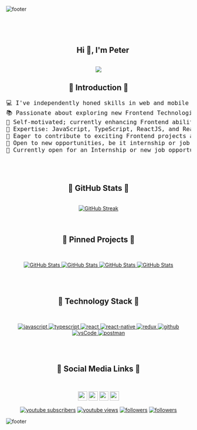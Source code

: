 ![footer](https://github.com/JayantGoel001/JayantGoel001/blob/master/WEBP/footer.webp)

</br>
</br>

<section>
<div id="user-content-toc">
  <ul align="center">  
    <summary><h1 style="display: inline-block">Hi 👋, I'm Peter</h1></summary>
  </ul>
</div>
</section>

<p align="center">
  <a href="https://github.com/pzajas/readme-typing-svg"><img src="https://readme-typing-svg.herokuapp.com?lines=Self+Thought+Developer+;Full+Stack+Web+Developer;JS%20|%20TS%20|%20NOBS%20Enthusiast;Graphic%20Designer;Always%20learning%20new%20things&center=true&width=500&height=50"></a>
</p>


<!--- Introduction (start) -->
<section style="margin: 0 auto;">
  <h2 align="center">💎 Introduction 💎</h2>
  <pre align="center" style="font-size: 16px; margin: 0;">
💻 I've independently honed skills in web and mobile app development.    
📚 Passionate about exploring new Frontend Technologies and staying up-to-date.
📝 Self-motivated; currently enhancing Frontend abilities through personal projects.
🔭 Expertise: JavaScript, TypeScript, ReactJS, and React Native.
🌱 Eager to contribute to exciting Frontend projects and collaborate with developers.
🚩 Open to new opportunities, be it internship or job, to expand Frontend knowledge.
🤔 Currently open for an Internship or new job opportunity. [My Resume](https://example.com/your-resume).
  </pre>
</section>
<!--- Introduction (end) -->

</br>
</br>

<!--- GitHub Stats (start) -->
<section>
  <h2 align="center">💎 GitHub Stats 💎</h2>
</br>  
  <div align="center">   
    <a href="https://github.com/pzajas">
      <img src="https://github-readme-streak-stats.herokuapp.com/?user=pzajas&theme=radical&hide_border=true&background=0d1117](https://streak-stats.demolab.com?user=&theme=radical&hide_border=true&card_width=1200&background=0D1117)(https://git.io/streak-stats)" alt="GitHub Streak" />      
    </a>
  </div>
</section>
<!--- GitHub Stats (end) -->

</br>
</br>


<!--- Pinned Projects (start) -->
<section>
  <h2 align="center">💎 Pinned Projects 💎</h2>
</br>  
  <p align="center">
    <a href="https://github.com/pzajas/native-wordle-app.git">
      <img src="https://github-readme-stats.vercel.app/api/pin/?username=pzajas&repo=native-wordle-app&hide_border=true&theme=radical" alt="GitHub Stats" />
    </a>
    <a href="https://github.com/pzajas/node-todo-api.git">
      <img src="https://github-readme-stats.vercel.app/api/pin/?username=pzajas&repo=node-todo-api&hide_border=true&theme=radical" alt="GitHub Stats" />
    </a>      
      <a href="https://github.com/pzajas/react-memory-app.git">
      <img src="https://github-readme-stats.vercel.app/api/pin/?username=pzajas&repo=react-memory-app&hide_border=true&theme=radical" alt="GitHub Stats" />
    </a>
    <a href="https://github.com/pzajas/react-currency-app.git">
      <img src="https://github-readme-stats.vercel.app/api/pin/?username=pzajas&repo=react-currency-app&hide_border=true&theme=radical" alt="GitHub Stats" />
    </a>  
  </p>
</section>
<!--- Pinned Projects (end) -->

</br>
</br>


<!--- Technology Stack (start) -->
<section>
  <h2 align="center">💎 Technology Stack 💎</h2>
</br>  
  <p align="center">   
    <a href="https://developer.mozilla.org/en-US/docs/Web/JavaScript" target="_blank"> 
    <img src="https://img.shields.io/badge/Javascript-F7DF1E.svg?style=for-the-badge&logo=javascript&logoColor=black"
      alt="javascript"/> 
    </a>
    <a href="https://www.typescriptlang.org/" target="_blank"> 
    <img src="https://img.shields.io/badge/typescript-3178C6.svg?style=for-the-badge&logo=typescript&logoColor=white"
      alt="typescript"/>
    </a>
    <a href="https://reactjs.org/" target="_blank"> 
    <img src="https://img.shields.io/badge/reactjs-61DAFB.svg?style=for-the-badge&logo=react&logoColor=black"
      alt="react"/> 
    </a>
 <a href="https://reactjs.org/" target="_blank"> 
    <img src="https://img.shields.io/badge/react_native-%2320232a.svg?style=for-the-badge&logo=react&logoColor=white&color=0097e3"
      alt="react-native"/> 
    </a>    
    <a href="https://redux.js.org" target="_blank"> 
    <img src="https://img.shields.io/badge/redux-764ABC.svg?style=for-the-badge&logo=redux&logoColor=white" alt="redux"/> 
    </a>   
    <a href="https://github.com/ELanza-48" target="_blank">
    <img src="https://img.shields.io/badge/github-181717.svg?style=for-the-badge&logo=github&logoColor=white&color=green" alt="github" />
    </a>  
    <a href="https://code.visualstudio.com/" target="_blank">
    <img src="https://img.shields.io/badge/vscode-007ACC.svg?style=for-the-badge&logo=visualstudiocode&logoColor=white" alt="vsCode"/> 
    </a>
    <a href="https://postman.com" target="_blank"> 
    <img src="https://img.shields.io/badge/postman-FF6C37.svg?style=for-the-badge&logo=postman&logoColor=white" alt="postman"/>
    </a>  
  </p>
</section>
<!--- Technology Stack (end) -->

</br>
</br>


<!--- Social Media Links (start) -->
<section>
  <h2 align="center">🔗 Social Media Links 🔗</h2>
</br>  
  <p align="center">
    <a href="https://www.twitter.com/pzajas"><img src="https://img.shields.io/badge/twitter-%231DA1F2.svg?&style=for-the-badge&logo=twitter&logoColor=white" height=25></a>
    <a href="https://www.linkedin.com/in/pzajas"><img src="https://img.shields.io/badge/linkedin-%230077B5.svg?&style=for-the-badge&logo=linkedin&logoColor=white" height=25></a>
    <a href="https://www.instagram.com/pzajas/"><img src="https://img.shields.io/badge/instagram-%23E4405F.svg?&style=for-the-badge&logo=instagram&logoColor=white" height=25></a>
    <a href="https://www.youtube.com/@pzajas"><img src="https://img.shields.io/badge/youtube-%2312100E.svg?&style=for-the-badge&logo=youtube&logoColor=white" height=25></a>
  </p>
</section>
<!--- Social Media Links (end) -->

<p align="center">
  <a href="https://www.youtube.com/c/pzajas?sub_confirmation=1"><img alt="youtube subscribers" title="Subscribe to my YouTube channel" src="https://freshidea.com/jonah/youtube-api/subscribers-badge.php?color=red&label=Subscribe&style=for-the-badge"/></a> 
  <a href="https://www.youtube.com/c/pzajas"><img alt="youtube views" title="YouTube views" src="https://freshidea.com/jonah/youtube-api/view-count-badge-temp.php?label=Views&color=e1ad0e&style=for-the-badge#2"/></a> 
  <a href="https://twitter.com/pzajas"><img alt="followers" title="Follow me on Twitter" src="https://img.shields.io/twitter/follow/pzajas?color=55960c&label=Follow&logo=twitter&logoColor=white&style=for-the-badge"/></a>
  <a href="https://github.com/pzajas"><img alt="followers" title="Follow me on Github" src="https://img.shields.io/github/followers/pzajas?color=236ad3&style=for-the-badge&logo=github&label=Follow"/></a>
</p>

![footer](https://github.com/JayantGoel001/JayantGoel001/blob/master/WEBP/footer.webp)

